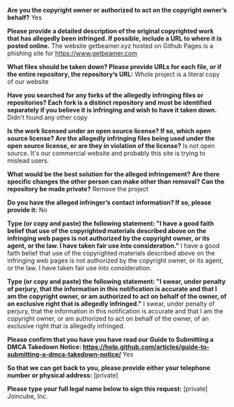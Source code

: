 **Are you the copyright owner or authorized to act on the copyright owner’s behalf?** 
Yes

**Please provide a detailed description of the original copyrighted work that has allegedly been infringed. If possible, include a URL to where it is posted online.** 
The website getbeamer.xyz hosted on Github Pages is a phishing site for https://www.getbeamer.com

**What files should be taken down? Please provide URLs for each file, or if the entire repository, the repository’s URL:** 
Whole project is a literal copy of our website

**Have you searched for any forks of the allegedly infringing files or repositories? Each fork is a distinct repository and must be identified separately if you believe it is infringing and wish to have it taken down.** 
Didn't found any other copy

**Is the work licensed under an open source license? If so, which open source license? Are the allegedly infringing files being used under the open source license, or are they in violation of the license?** 
Is not open source. It's our commercial website and probably this site is trying to mislead users.

**What would be the best solution for the alleged infringement? Are there specific changes the other person can make other than removal? Can the repository be made private?** 
Remove the project

**Do you have the alleged infringer’s contact information? If so, please provide it:** 
No

**Type (or copy and paste) the following statement: "I have a good faith belief that use of the copyrighted materials described above on the infringing web pages is not authorized by the copyright owner, or its agent, or the law. I have taken fair use into consideration."** 
I have a good faith belief that use of the copyrighted materials described above on the infringing web pages is not authorized by the copyright owner, or its agent, or the law. I have taken fair use into consideration.

**Type (or copy and paste) the following statement: "I swear, under penalty of perjury, that the information in this notification is accurate and that I am the copyright owner, or am authorized to act on behalf of the owner, of an exclusive right that is allegedly infringed."** 
I swear, under penalty of perjury, that the information in this notification is accurate and that I am the copyright owner, or am authorized to act on behalf of the owner, of an exclusive right that is allegedly infringed.

**Please confirm that you have you have read our Guide to Submitting a DMCA Takedown Notice: https://help.github.com/articles/guide-to-submitting-a-dmca-takedown-notice/** 
Yes

**So that we can get back to you, please provide either your telephone number or physical address:** 
[private]  

**Please type your full legal name below to sign this request:** 
[private]  
Joincube, Inc.

